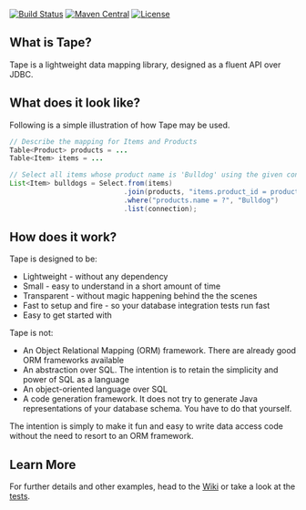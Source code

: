 [![Build Status](https://travis-ci.org/testinfected/tape.png?branch=master)](https://travis-ci.org/testinfected/tape)
[![Maven Central](https://img.shields.io/maven-central/v/com.vtence.tape/tape.svg?style=flat)](https://maven-badges.herokuapp.com/maven-central/com.vtence.tape/tape)
[![License](http://img.shields.io/:license-mit-blue.svg?style=flat)](http://vtence.mit-license.org)


## What is Tape?

Tape is a lightweight data mapping library, designed as a fluent API over JDBC.

## What does it look like?

Following is a simple illustration of how Tape may be used.

```java
// Describe the mapping for Items and Products
Table<Product> products = ...
Table<Item> items = ...

// Select all items whose product name is 'Bulldog' using the given connection
List<Item> bulldogs = Select.from(items)
                            .join(products, "items.product_id = products.id")
                            .where("products.name = ?", "Bulldog")
                            .list(connection);
```

## How does it work?

Tape is designed to be:
* Lightweight - without any dependency
* Small - easy to understand in a short amount of time
* Transparent - without magic happening behind the the scenes
* Fast to setup and fire - so your database integration tests run fast
* Easy to get started with

Tape is not:
* An Object Relational Mapping (ORM) framework. There are already good ORM frameworks available
* An abstraction over SQL. The intention is to retain the simplicity and power of SQL as a language
* An object-oriented language over SQL
* A code generation framework. It does not try to generate Java representations of your database schema. You have to do that yourself.

The intention is simply to make it fun and easy to write data access code without the need to resort to an ORM framework.

## Learn More

For further details and other examples, head to the [Wiki](https://github.com/testinfected/tape/wiki) or take a look at the [tests](https://github.com/testinfected/tape/blob/master/src/test/java/com/vtence/tape).
